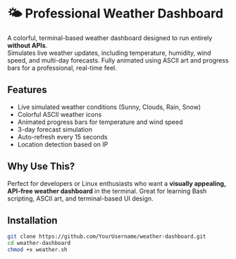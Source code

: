 # 🌤️ Professional Weather Dashboard

A colorful, terminal-based weather dashboard designed to run entirely **without APIs**.  
Simulates live weather updates, including temperature, humidity, wind speed, and multi-day forecasts. Fully animated using ASCII art and progress bars for a professional, real-time feel.

## Features
- Live simulated weather conditions (Sunny, Clouds, Rain, Snow)
- Colorful ASCII weather icons
- Animated progress bars for temperature and wind speed
- 3-day forecast simulation
- Auto-refresh every 15 seconds
- Location detection based on IP

## Why Use This?
Perfect for developers or Linux enthusiasts who want a **visually appealing, API-free weather dashboard** in the terminal. Great for learning Bash scripting, ASCII art, and terminal-based UI design.

## Installation
```bash
git clone https://github.com/YourUsername/weather-dashboard.git
cd weather-dashboard
chmod +x weather.sh
